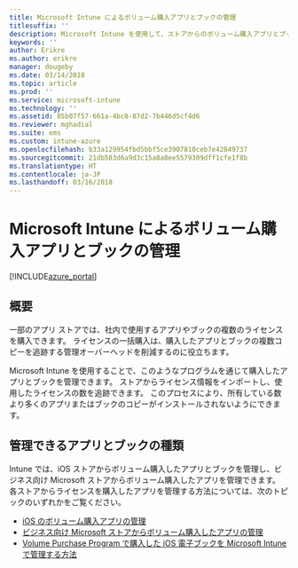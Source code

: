 ```yaml
---
title: Microsoft Intune によるボリューム購入アプリとブックの管理
titlesuffix: ''
description: Microsoft Intune を使用して、ストアからのボリューム購入アプリとブックの使用状況を管理および監視する方法について説明します。"
keywords: ''
author: Erikre
ms.author: erikre
manager: dougeby
ms.date: 03/14/2018
ms.topic: article
ms.prod: ''
ms.service: microsoft-intune
ms.technology: ''
ms.assetid: 85b07f57-661a-4bc8-87d2-7b446d5cf4d6
ms.reviewer: mghadial
ms.suite: ems
ms.custom: intune-azure
ms.openlocfilehash: b33a129954fbd5bbf5ce3907810ceb7e42849737
ms.sourcegitcommit: 21db583d6a9d3c15a8a8ee5579309dff1cfe1f8b
ms.translationtype: HT
ms.contentlocale: ja-JP
ms.lasthandoff: 03/16/2018
---
```

# <a name="manage-volume-purchased-apps-and-books-with-microsoft-intune"></a>Microsoft Intune によるボリューム購入アプリとブックの管理

[!INCLUDE[azure_portal](./includes/azure_portal.md)]

## <a name="introduction"></a>概要

一部のアプリ ストアでは、社内で使用するアプリやブックの複数のライセンスを購入できます。 ライセンスの一括購入は、購入したアプリとブックの複数コピーを追跡する管理オーバーヘッドを削減するのに役立ちます。

Microsoft Intune を使用することで、このようなプログラムを通じて購入したアプリとブックを管理できます。 ストアからライセンス情報をインポートし、使用したライセンスの数を追跡できます。 このプロセスにより、所有している数より多くのアプリまたはブックのコピーがインストールされないようにできます。

## <a name="which-types-of-apps-and-books-can-you-manage"></a>管理できるアプリとブックの種類

Intune では、iOS ストアからボリューム購入したアプリとブックを管理し、ビジネス向け Microsoft ストアからボリューム購入したアプリを管理できます。 各ストアからライセンスを購入したアプリを管理する方法については、次のトピックのいずれかをご覧ください。

- [iOS のボリューム購入アプリの管理](vpp-apps-ios.md)
- [ビジネス向け Microsoft ストアからボリューム購入したアプリの管理](windows-store-for-business.md)
- [Volume Purchase Program で購入した iOS 電子ブックを Microsoft Intune で管理する方法](vpp-ebooks-ios.md)
